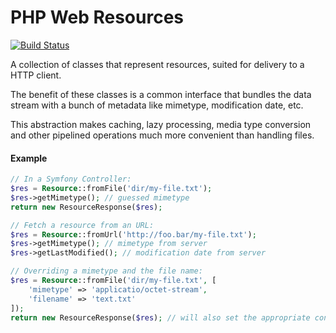 # PHP Web Resources

[![Build Status](https://api.travis-ci.org/timostamm/web-resource.png)](https://travis-ci.org/timostamm/web-resource)


A collection of classes that represent resources, suited for delivery to a HTTP client. 

The benefit of these classes is a common interface that bundles the data stream with a bunch of metadata like mimetype, modification date, etc. 

This abstraction makes caching, lazy processing, media type conversion and other pipelined operations much more convenient than handling files. 



#### Example

```PHP
// In a Symfony Controller:
$res = Resource::fromFile('dir/my-file.txt');
$res->getMimetype(); // guessed mimetype
return new ResourceResponse($res); 

// Fetch a resource from an URL:
$res = Resource::fromUrl('http://foo.bar/my-file.txt');
$res->getMimetype(); // mimetype from server
$res->getLastModified(); // modification date from server

// Overriding a mimetype and the file name:
$res = Resource::fromFile('dir/my-file.txt', [
	'mimetype' => 'applicatio/octet-stream', 
	'filename' => 'text.txt'
]);
return new ResourceResponse($res); // will also set the appropriate content-disposition header

```
